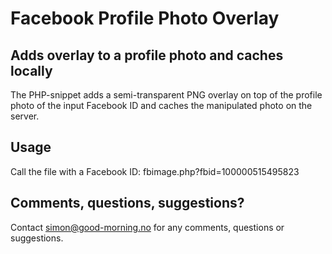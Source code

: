 Facebook Profile Photo Overlay
==============================

Adds overlay to a profile photo and caches locally
--------------------------------------------------

The PHP-snippet adds a semi-transparent PNG overlay on top of the profile photo of the input Facebook ID and caches the 
manipulated photo on the server. 

Usage
--------------------------------------

Call the file with a Facebook ID: fbimage.php?fbid=100000515495823

Comments, questions, suggestions?
----------------------------------------

Contact simon@good-morning.no for any comments, questions or suggestions. 
